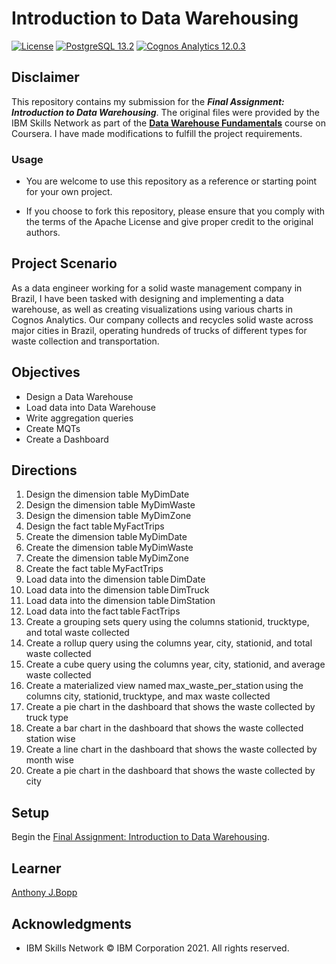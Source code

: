 # Introduction to Data Warehousing

[![License](https://img.shields.io/badge/License-Apache_2.0-0D76A8?style=flat)](https://opensource.org/licenses/Apache-2.0)
[![PostgreSQL 13.2](https://img.shields.io/badge/PostgreSQL-13.2-green?style=flat&logo=postgresql&logoColor=white)](https://shields.io/)
[![Cognos Analytics 12.0.3](https://img.shields.io/badge/Cognos_Analytics-12.0.3-green?style=flat&logo=ibm&logoColor=white)](https://shields.io/)

## Disclaimer

This repository contains my submission for the ***Final Assignment: Introduction to Data Warehousing***. The original files were provided by the IBM Skills Network as part of the **[Data Warehouse Fundamentals](https://www.coursera.org/learn/data-warehouse-fundamentals)** course on Coursera. I have made modifications to fulfill the project requirements.

### Usage

* You are welcome to use this repository as a reference or starting point for your own project.

* If you choose to fork this repository, please ensure that you comply with the terms of the Apache License and give proper credit to the original authors.

## Project Scenario

As a data engineer working for a solid waste management company in Brazil, I have been tasked with designing and implementing a data warehouse, as well as creating visualizations using various charts in Cognos Analytics. Our company collects and recycles solid waste across major cities in Brazil, operating hundreds of trucks of different types for waste collection and transportation.

## Objectives

* Design a Data Warehouse
* Load data into Data Warehouse
* Write aggregation queries
* Create MQTs
* Create a Dashboard

## Directions

1. Design the dimension table MyDimDate
1. Design the dimension table MyDimWaste
1. Design the dimension table MyDimZone
1. Design the fact table MyFactTrips
1. Create the dimension table MyDimDate
1. Create the dimension table MyDimWaste
1. Create the dimension table MyDimZone
1. Create the fact table MyFactTrips
1. Load data into the dimension table DimDate
1. Load data into the dimension table DimTruck
1. Load data into the dimension table DimStation
1. Load data into the fact table FactTrips
1. Create a grouping sets query using the columns stationid, trucktype, and total waste collected
1. Create a rollup query using the columns year, city, stationid, and total waste collected
1. Create a cube query using the columns year, city, stationid, and average waste collected
1. Create a materialized view named max_waste_per_station using the columns city, stationid, trucktype, and max waste collected
1. Create a pie chart in the dashboard that shows the waste collected by truck type
1. Create a bar chart in the dashboard that shows the waste collected station wise
1. Create a line chart in the dashboard that shows the waste collected by month wise
1. Create a pie chart in the dashboard that shows the waste collected by city

## Setup
 
Begin the [Final Assignment: Introduction to Data Warehousing](./Final_Assignment.md).

## Learner

[Anthony J.Bopp](https://www.linkedin.com/in/anthonyjbopp)

## Acknowledgments

* IBM Skills Network © IBM Corporation 2021. All rights reserved.
